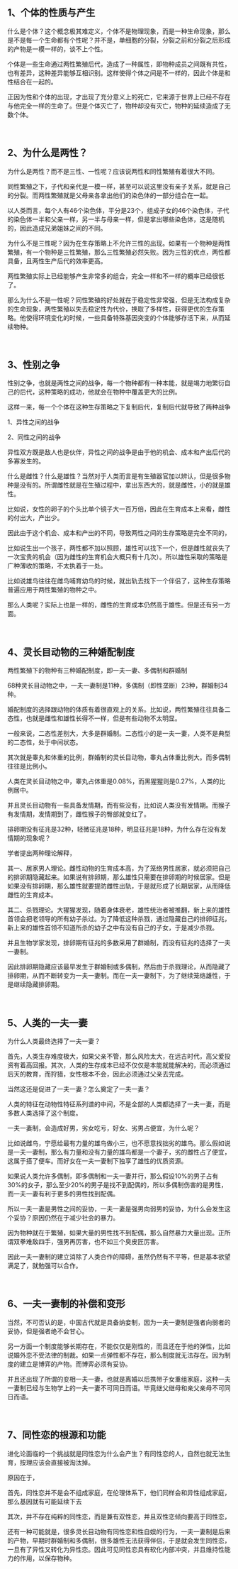 <h2>1、个体的性质与产生</h2><p data-pid="5abbCOy8">什么是个体？这个概念极其难定义，个体不是物理现象，而是一种生命现象，那么是不是每一个生命都有个性呢？并不是，单细胞的分裂，分裂之前和分裂之后形成的产物是一模一样的，谈不上个性。</p><p data-pid="NvCQHRwm">个体是一些生命通过两性繁殖后代，造成了一种属性，即物种成员之间既有共性，也有差异，这种差异能够互相识别。这样使得个体之间是不一样的，因此个体是和性结合在一起的。</p><p data-pid="jXT83XFV">正因为性和个体的出现，才出现了充分意义上的死亡，它来源于世界上已经不存在与他完全一样的生命了。但是个体灭亡了，物种却没有灭亡，物种的延续造成了无数个体。</p><p><br></p><h2>2、为什么是两性？</h2><p data-pid="8QrDSQNS">为什么是两性？而不是三性、一性呢？应该说两性和同性繁殖有着很大不同。</p><p data-pid="RT4tvOVS">同性繁殖之下，子代和亲代是一模一样，甚至可以说这里没有亲子关系，就是自己的分裂。而两性繁殖就是父母亲各拿出他们的染色体的一部分组合在一起。</p><p data-pid="cDT888lI">以人类而言，每个人有46个染色体，平分是23个，组成子女的46个染色体，子代的染色体一半和父亲一样，另一半与母亲一样，但是拿出哪些染色体，这是随机的，因此造成兄弟姐妹之间的不同。</p><p data-pid="khTpjCdZ">为什么不是三性呢？因为在生存策略上不允许三性的出现。如果有一个物种是两性繁殖，有一个物种是三性繁殖，那么三性繁殖必然失败。因为三性的优点，两性都具备，且两性生产后代的效率更高。</p><p data-pid="nUguuBp8">两性繁殖实际上已经能够产生非常多的组合，完全一样和不一样的概率已经很低了。</p><p data-pid="CMyNU6N0">那么为什么不是一性呢？同性繁殖的好处就在于稳定性非常强，但是无法构成复杂的生命现象，两性繁殖以失去稳定性为代价，换取了多样性，获得更优的生存策略。他使得环境变化的时候，一些具备特殊基因突变的个体能够存活下来，从而延续物种。</p><p><br></p><h2>3、性别之争</h2><p data-pid="S1hWDh2L">性别之争，也就是两性之间的战争，每一个物种都有一种本能，就是竭力地繁衍自己的后代，这种策略的成功，他就会在物种中覆盖更大的比例。</p><p data-pid="nRS0Prx0">这样一来，每一个个体在这种生存策略之下复制后代，复制后代就导致了两种战争</p><p data-pid="8wHdSbsP">1、异性之间的战争</p><p data-pid="GIhtWm4H">2、同性之间的战争</p><p data-pid="En5H5fNP">异性双方既是敌人也是伙伴，异性之间的战争是由于他的机会、成本和产出后代的多寡发生的。</p><p data-pid="r6axQKZR">什么是雌性？什么是雄性？当然对于人类而言是有生殖器官加以辨认，但是很多物种是没有的。所谓雌性就是在生殖过程中，拿出东西大的，就是雌性，小的就是雄性。</p><p data-pid="LFuiOBUU">比如说，女性的卵子的个头比单个镜子大一百万倍，因此在生育成本上来看，雌性的付出大，产出少。</p><p data-pid="3I0SeKEw">因此由于这个机会、成本和产出的不同，导致两性之间的生存策略是完全不同的，</p><p data-pid="-mbzvx3i">比如说生出一个孩子，两性都不加以照顾，雄性可以找下一个，但是雌性就丧失了一次宝贵的机会（因为雌性的生育机会大概只有十几次）。所以雄性采取的策略是广种薄收的策略，不太执着于一处。</p><p data-pid="7eoIJtzR">比如说雄鸟往往在雌鸟哺育幼鸟的时候，就出轨去找下一个伴侣了，这种生存策略普遍应用于两性繁殖的物种之中。</p><p data-pid="vVb2j-rL">那么人类呢？实际上也是一样的，雌性的生育成本仍然高于雄性。但是还有另一方面。</p><p><br></p><h2>4、灵长目动物的三种婚配制度</h2><p data-pid="QvZvEZNq">两性繁殖下的物种有三种婚配制度，即一夫一妻、多偶制和群婚制</p><p data-pid="5uW1Kxxh">68种灵长目动物之中，一夫一妻制是11种，多偶制（即性垄断）23种，群婚制34种。</p><p data-pid="hQaW1e9S">婚配制度的选择跟动物的体质有着很直观上的关系。比如说，两性繁殖往往具备二态性，也就是雌性和雄性长得不一样，但是有些动物不太明显。</p><p data-pid="V5UJpLEE">一般来说，二态性差别大，大多是群婚制。二态性小的是一夫一妻，人类不是典型的二态性，处于中间状态。</p><p data-pid="Sbs9L77I">其次就是睾丸和体重的比例，群婚制的灵长目动物，睾丸占体重比例大。而多偶制往往是比例小。</p><p data-pid="98eR07Zi">人类在灵长目动物之中，睾丸占体重是0.08%，而黑猩猩则是0.27%，人类的比例居中。</p><p data-pid="lRYPjuOc">并且灵长目动物有一些具备发情期，而有些没有，比如说人类没有发情期。而猴子有发情期，发情期到了，雌性猴子的臀部就变红了。</p><p data-pid="pBtEBvOB">排卵期没有征兆是32种，轻微征兆是18种，明显征兆是18种，为什么存在没有发情期的现象呢？</p><p data-pid="6__cSe-o">学者提出两种理论解释，</p><p data-pid="S9RWCo6e">其一、居家男人理论。雌性动物的生育成本高，为了笼络男性居家，就必须把自己的排卵期隐藏起来。如果说有排卵期，那么雄性只需要在排卵期的时候居家。但是如果没有排卵期，那么雄性就要提防雌性出轨，于是就形成了长期居家，从而降低雌性的生育成本。</p><p data-pid="Cxzqqsv3">其二、杀戮理论。大猩猩发现，随着身体衰老，雄性统治者被推翻，新上来的雄性首领会把老领导的所有幼子杀过。为了降低这种杀戮，通过隐藏自己的排卵征兆，新上来的雄性首领不知道所杀的幼子之中有没有自己的子女，于是减少杀戮。</p><p data-pid="ezQGrWUb">并且生物学家发现，排卵期有征兆的多数采用了群婚制，而没有征兆的选择了一夫一妻制。</p><p data-pid="Juwci8xs">因此排卵期隐藏应该最早发生于群婚制或多偶制，然后由于杀戮理论，从而隐藏了排卵期，从而不断转变为一夫一妻制。而在一夫一妻制下，为了继续笼络雄性，于是继续隐藏排卵期。</p><p><br></p><h2>5、人类的一夫一妻</h2><p data-pid="rUc3SSLa">为什么人类最终选择了一夫一妻？</p><p data-pid="qqsneXD9">首先，人类生存难度极大，如果父亲不管，那么风险太大，在远古时代，高父爱投资有着高回报。其次，人类的生存成本已经不仅仅是本能就能解决的，而必须通过后天的教育，而狩猎，女性根本不会，因此必须通过父亲去完成。</p><p data-pid="35b90P-d">当然这还是促进了一夫一妻？怎么奠定了一夫一妻？</p><p data-pid="vzLVKLNF">人类的特征在动物性特征系列谱的中间，不是全部的人类都选择了一夫一妻，而是多数人类选择了这个制度。</p><p data-pid="AMKM_JgI">一夫一妻制，会造成好男，劣女吃亏，好女、劣男占便宜，为什么呢？</p><p data-pid="FqnUnq80">比如说雌鸟，宁愿给最有力量的雄鸟做小三，也不愿意找拙劣的雄鸟。那么假如说是一夫一妻制，那么有力量和没有力量的雄鸟都是一个妻子，劣的雌性占了便宜，这属于搭了便车。而好女在一夫一妻制下独享了雄性的优质资源。</p><p data-pid="-_Y2fVyq">如果说人类允许多偶制，即多偶制和一夫一妻并行，那么假设10%的男子占有30%的女子，那么至少20%的男子是找不到配偶的，所以多偶制伤害的是男性，而一夫一妻有利于更多的男性找到配偶。</p><p data-pid="9eZ7d_He">所以一夫一妻是男性之间的妥协，一夫一妻是强男向弱男的妥协，为什么会发生这个妥协？原因仍然在于减少社会的暴力。</p><p data-pid="VZYsrokI">因为物种就在于繁殖，如果大量的男性找不到配偶，那么自然暴力大量出现。正所谓双拳难敌四手，强男再厉害，也不如三个臭皮匠厉害。</p><p data-pid="1nhy-whg">因此一夫一妻制的建立消除了人类合作的障碍，虽然仍然有不平等，但是基本欲望满足了，就勉强可以合作。</p><p><br></p><h2>6、一夫一妻制的补偿和变形</h2><p data-pid="XkGuJ7ka">当然，不可否认的是，中国古代就是具备纳妾制，因为一夫一妻制是强者向弱者的妥协，但是强者绝不会甘心。</p><p data-pid="kaSc0EWj">另一方面一个制度能够长期存在，不能仅仅是刚性的，而且还在于他的弹性，比如说婚外恋不受法律的制裁。如果一点弹性都不存在，那么制度就无法存在。因为制度的建立是博弈的产物。而博弈必须有妥协。</p><p data-pid="9mRIzPYv">并且还出现了所谓的变相一夫一妻，也就是离婚以后携带子女重组家庭，这种一夫一妻制已经与生物学上的一夫一妻不可同日而语。毕竟继父继母和亲父亲母不可同日而语。</p><p><br></p><h2>7、同性恋的根源和功能</h2><p data-pid="1GcXlNQm">进化论面临的一个挑战就是同性恋为什么会产生？有同性恋的人，自然也就无法生育，按理应该会直接被淘汰掉。</p><p data-pid="F_sWHzhI">原因在于，</p><p data-pid="d4mnmVuA">首先，同性恋并不是会不组成家庭，在伦理体系下，他们同样会和异性组成家庭，那么基因就有可能延续下去</p><p data-pid="cb7U7e8_">其次，并不存在纯粹的同性恋，而是兼有双性恋，并且双性恋倾向要高于同性恋，</p><p data-pid="R8lwwTfL">还有一种可能就是，很多灵长目动物有同性恋和性自娱的行为，一夫一妻制是后来的产物，早期时群婚制和多偶制，很多雄性无法获得伴侣，于是就会发生同性恋，一旦有了异性又转化为异性恋。因此可见同性恋具有软化内部冲突，并且维持性能力的作用，以保存物种。</p><p></p><p></p>